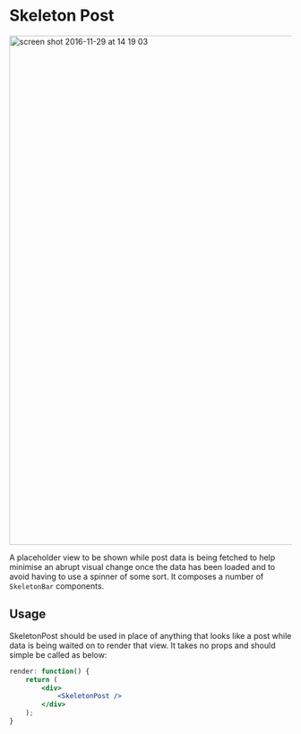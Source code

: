 # Skeleton Post

<img width="909" alt="screen shot 2016-11-29 at 14 19 03" src="https://cloud.githubusercontent.com/assets/4335450/20695301/faa77ff6-b63e-11e6-947f-cf3c27b0ba65.png">

A placeholder view to be shown while post data is being fetched to help minimise an abrupt visual change once the data has been loaded and to avoid having to use a spinner of some sort.
It composes a number of `SkeletonBar` components.

## Usage

SkeletonPost should be used in place of anything that looks like a post while data is being waited on to render that view.
It takes no props and should simple be called as below:

```jsx
render: function() {
    return (
    	<div>
    		<SkeletonPost />
        </div>
    );
}
```